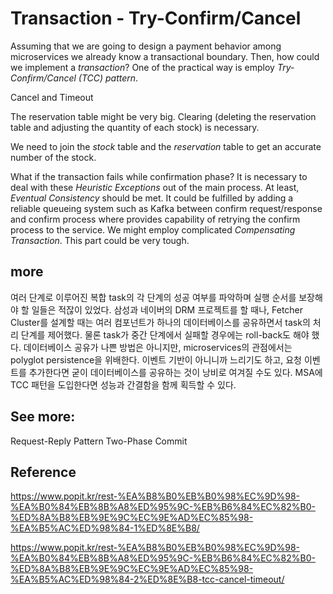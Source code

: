 # Transaction - Try-Confirm/Cancel 

Assuming that we are going to design a payment behavior among microservices we already know a transactional boundary. Then, how could we implement a *transaction*? One of the practical way is employ *Try-Confirm/Cancel (TCC) pattern*.

Cancel and Timeout

The reservation table might be very big. Clearing (deleting the reservation table and adjusting the quantity of each stock) is necessary.

We need to join the *stock* table and the *reservation* table to get an accurate number of the stock.

What if the transaction fails while confirmation phase? It is necessary to deal with these *Heuristic Exceptions* out of the main process. At least, *Eventual Consistency* should be met. It could be fulfilled by adding a reliable queueing system such as Kafka between confirm request/response and confirm process where provides capability of retrying the confirm process to the service. We might employ complicated *Compensating Transaction*. This part could be very tough.

## more
여러 단계로 이루어진 복합 task의 각 단계의 성공 여부를 파악하며 실행 순서를 보장해야 할 일들은 적잖이 있었다. 삼성과 네이버의 DRM 프로젝트를 할 때나, Fetcher Cluster를 설계할 때는 여러 컴포넌트가 하나의 데이터베이스를 공유하면서 task의 처리 단계를 제어했다. 물론 task가 중간 단계에서 실패할 경우에는 roll-back도 해야 했다. 데이터베이스 공유가 나쁜 방법은 아니지만, microservices의 관점에서는 polyglot persistence을 위배한다. 이벤트 기반이 아니니까 느리기도 하고, 요청 이벤트를 추가한다면 굳이 데이터베이스를 공유하는 것이 낭비로 여겨질 수도 있다. MSA에 TCC 패턴을 도입한다면 성능과 간결함을 함께 획득할 수 있다.


## See more:
Request-Reply Pattern
Two-Phase Commit

## Reference
https://www.popit.kr/rest-%EA%B8%B0%EB%B0%98%EC%9D%98-%EA%B0%84%EB%8B%A8%ED%95%9C-%EB%B6%84%EC%82%B0-%ED%8A%B8%EB%9E%9C%EC%9E%AD%EC%85%98-%EA%B5%AC%ED%98%84-1%ED%8E%B8/

https://www.popit.kr/rest-%EA%B8%B0%EB%B0%98%EC%9D%98-%EA%B0%84%EB%8B%A8%ED%95%9C-%EB%B6%84%EC%82%B0-%ED%8A%B8%EB%9E%9C%EC%9E%AD%EC%85%98-%EA%B5%AC%ED%98%84-2%ED%8E%B8-tcc-cancel-timeout/